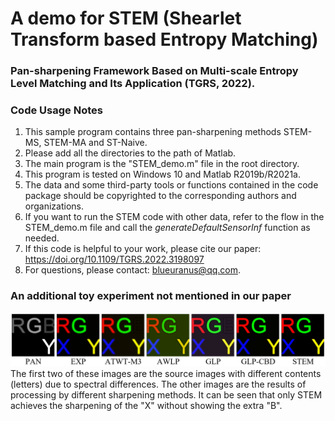 # A demo for STEM (Shearlet Transform based Entropy Matching)

### Pan-sharpening Framework Based on Multi-scale Entropy Level Matching and Its Application (TGRS, 2022).

### Code Usage Notes
1) This sample program contains three pan-sharpening methods STEM-MS, STEM-MA and ST-Naive.
2) Please add all the directories to the path of Matlab.
3) The main program is the "STEM_demo.m" file in the root directory.
4) This program is tested on Windows 10 and Matlab R2019b/R2021a.
5) The data and some third-party tools or functions contained in the code package should be copyrighted to the corresponding authors and organizations.
6) If you want to run the STEM code with other data, refer to the flow in the STEM_demo.m file and call the *generateDefaultSensorInf* function as needed.
7) If this code is helpful to your work, please cite our paper: https://doi.org/10.1109/TGRS.2022.3198097
8) For questions, please contact: blueuranus@qq.com.

### An additional toy experiment not mentioned in our paper
![](toy_experiment.png)
The first two of these images are the source images with different contents (letters) due to spectral differences. The other images are the results of processing by different sharpening methods. It can be seen that only STEM achieves the sharpening of the "X" without showing the extra "B". 
